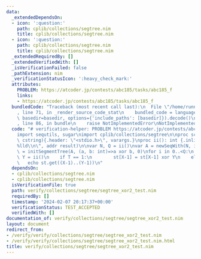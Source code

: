 ```yaml
---
data:
  _extendedDependsOn:
  - icon: ':question:'
    path: cplib/collections/segtree.nim
    title: cplib/collections/segtree.nim
  - icon: ':question:'
    path: cplib/collections/segtree.nim
    title: cplib/collections/segtree.nim
  _extendedRequiredBy: []
  _extendedVerifiedWith: []
  _isVerificationFailed: false
  _pathExtension: nim
  _verificationStatusIcon: ':heavy_check_mark:'
  attributes:
    PROBLEM: https://atcoder.jp/contests/abc185/tasks/abc185_f
    links:
    - https://atcoder.jp/contests/abc185/tasks/abc185_f
  bundledCode: "Traceback (most recent call last):\n  File \"/home/runner/.local/lib/python3.10/site-packages/onlinejudge_verify/documentation/build.py\"\
    , line 71, in _render_source_code_stat\n    bundled_code = language.bundle(stat.path,\
    \ basedir=basedir, options={'include_paths': [basedir]}).decode()\n  File \"/home/runner/.local/lib/python3.10/site-packages/onlinejudge_verify/languages/nim.py\"\
    , line 86, in bundle\n    raise NotImplementedError\nNotImplementedError\n"
  code: "# verification-helper: PROBLEM https://atcoder.jp/contests/abc185/tasks/abc185_f\n\
    import sequtils, sugar\nimport cplib/collections/segtree\n\nproc scanf(formatstr:\
    \ cstring){.header: \"<stdio.h>\", varargs.}\nproc ii(): int {.inline.} = scanf(\"\
    %lld\\n\", addr result)\n\nvar N, Q = ii()\nvar A = newSeqWith(N, ii())\nvar st\
    \ = initSegmentTree(A, (a, b: int)=>a xor b, 0)\nfor i in 0..<Q:\n    var T, X,\
    \ Y = ii()\n    if T == 1:\n        st[X-1] = st[X-1] xor Y\n    else:\n     \
    \   echo st.get((X-1)..(Y-1))\n"
  dependsOn:
  - cplib/collections/segtree.nim
  - cplib/collections/segtree.nim
  isVerificationFile: true
  path: verify/collections/segtree/segtree_xor2_test.nim
  requiredBy: []
  timestamp: '2024-02-07 20:17:37+00:00'
  verificationStatus: TEST_ACCEPTED
  verifiedWith: []
documentation_of: verify/collections/segtree/segtree_xor2_test.nim
layout: document
redirect_from:
- /verify/verify/collections/segtree/segtree_xor2_test.nim
- /verify/verify/collections/segtree/segtree_xor2_test.nim.html
title: verify/collections/segtree/segtree_xor2_test.nim
---
```

